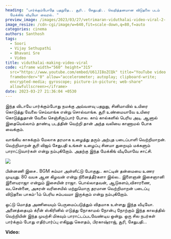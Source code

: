 ```yaml
---
heading: "பார்க்கும்போதே பதறுதே.. சூரி.. சேதுபதி.. வெறித்தனமான விடுதலை படம்
  மேக்கிங் வீடியோ வைரல். "
preview_image: /images/2023/03/27/vetrimaran-viduthalai-video-viral-2-.jpg
image_resize: /cdn-cgi/image/w=640,fit=scale-down,q=80,f=auto
categories: cinema
authors: Santhosh
tags:
  - Soori
  - Vijay Sethupathi
  - Bhavani Sre
  - Video
title: viduthalai-making-video-viral
code: <iframe width="560" height="315"
  src="https://www.youtube.com/embed/U61JI8oZCQk" title="YouTube video player"
  frameborder="0" allow="accelerometer; autoplay; clipboard-write;
  encrypted-media; gyroscope; picture-in-picture; web-share"
  allowfullscreen></iframe>
date: 2023-03-27 21:36:04 +0530
---
```

இந்த விடாயே பார்க்கும்போது நமக்கு அவ்வளவு பதறுது, சினிமாவில் உயிரை கொடுத்து வேலை செய்வாங்க என்று சொல்வாங்க. சூரி உண்மையாவே உயிரை கொடுத்துதான் வேலை செஞ்சிருப்பார் போல. காய் கால்களில் பெரிய அடி. ஆனால் இதையெல்லாம் தாண்டி படத்தின் வெற்றி தான் அந்த வலியை காணாமல் போக வைக்கும். 

வாங்கிய காசுக்கும் மேலாக தரமாக உழைத்து தரும் அற்புத படைப்பாளி வெற்றிமாறன். வெற்றிமாறன் சூரி விஜய் சேதுபதி உங்கள் உழைப்பு சினமா துறையும் மக்களும் பாராட்டுவார்கள் என்று நம்புகிறோம். அதற்கு இந்த மேக்கிங் வீடியோவே சாட்சி. 



![](/images/2023/03/27/vetrimaran-viduthalai-video-viral-1-.jpg)

பின்னணி இசை.. BGM சும்மா அள்ளிட்டு போகுது.. காட்டின் தன்மையை உணர முடியுது. 80 வயசு ஆன  கிழவன் என்று நினைத்தீர்களா இல்ல.. இளைஞன் இசைஞானி இளையராஜா என்றும் இசையின் ராஜா. பொல்லாதவன், ஆடுகளம்,விசாரணை, வடசென்னை, அசுரன் வரிசையில் மற்றுமொரு தரமான வெற்றிமாறன் படைப்பு விடுதலை பாகம்-1ம் பெரிய சம்பவமா இருக்கும் என்று நம்புகிறோம்.

ஒட்டு மொத்த அணியையும் பெருமைப்படுத்தும் விதமாக உள்ளது இந்த வீடியோ. அனைத்தையும் க்ரீன் ஸ்கிரினில் எடுத்து நோகாமல் நோன்பு நோற்கும் இந்த காலத்தில் வெற்றியின் இந்த முயற்சி மிகவும் பாராட்டப்படவேண்டிய ஒன்று. ஒரு சில நபர்கள் பார்க்கும் போது எதிர்பார்ப்பு எகிறுது கௌதம், பிரகாஷ்ராஜ், சூரி, சேதுபதி...

**Video:**